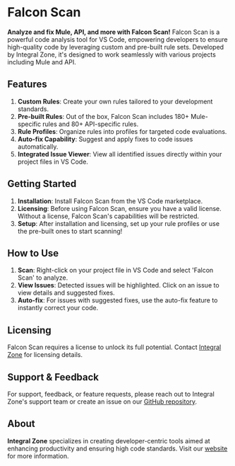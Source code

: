 # Falcon Scan
**Analyze and fix Mule, API, and more with Falcon Scan!**
Falcon Scan is a powerful code analysis tool for VS Code, empowering developers to ensure high-quality code by leveraging custom and pre-built rule sets. Developed by Integral Zone, it's designed to work seamlessly with various projects including Mule and API.

## Features 
1. **Custom Rules**: Create your own rules tailored to your development standards.  
2. **Pre-built Rules**: Out of the box, Falcon Scan includes 180+ Mule-specific rules and 80+ API-specific rules.  
3. **Rule Profiles**: Organize rules into profiles for targeted code evaluations.  
4. **Auto-fix Capability**: Suggest and apply fixes to code issues automatically.  
5. **Integrated Issue Viewer**: View all identified issues directly within your project files in VS Code.

## Getting Started
1. **Installation**: Install Falcon Scan from the VS Code marketplace.  
2. **Licensing**: Before using Falcon Scan, ensure you have a valid license. Without a license, Falcon Scan's capabilities will be restricted.  
3. **Setup**: After installation and licensing, set up your rule profiles or use the pre-built ones to start scanning!

## How to Use
1. **Scan**: Right-click on your project file in VS Code and select 'Falcon Scan' to analyze.  
2. **View Issues**: Detected issues will be highlighted. Click on an issue to view details and suggested fixes.  
3. **Auto-fix**: For issues with suggested fixes, use the auto-fix feature to instantly correct your code.
## Licensing
Falcon Scan requires a license to unlock its full potential. Contact [Integral Zone](https://integralzone.com/contact/) for licensing details.

## Support & Feedback
For support, feedback, or feature requests, please reach out to Integral Zone's support team or create an issue on our [GitHub repository](https://github.com/Integral-Zone/falcon-scan-extension).

## About 
**Integral Zone** specializes in creating developer-centric tools aimed at enhancing productivity and ensuring high code standards. Visit our [website]([https://www.integralzone.com](https://www.integralzone.com/)) for more information.


